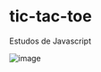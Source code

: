 # tic-tac-toe
 Estudos de Javascript
 
 ![image](https://user-images.githubusercontent.com/42743827/174415284-e4a0b7d6-d717-4487-b49e-d4c9b75eb3a0.png)

